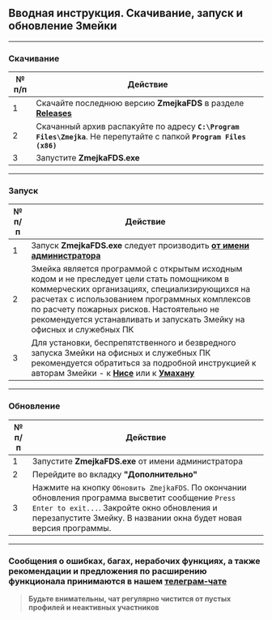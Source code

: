 ## Вводная инструкция. Скачивание, запуск и обновление Змейки

---

### Скачивание

|	№ п/п	|	Действие	|
|---------|---------|
|	1	|	Скачайте последнюю версию **ZmejkaFDS** в разделе [**Releases**](https://github.com/firegoaway/Zmejka/releases)	|
|	2	|	Скачанный архив распакуйте по адресу **`C:\Program Files\Zmejka`**. Не перепутайте с папкой **`Program Files (x86)`**	|
|	3	|	Запустите **ZmejkaFDS.exe**	|

---

### Запуск

|	№ п/п	|	Действие	|
|---------|---------|
|	1	|	Запуск **ZmejkaFDS.exe** следует производить <ins>**от имени администратора**</ins>	|
|	2	|	Змейка является программой с открытым исходным кодом и не преследует цели стать помощником в коммерческих организациях, специализирующихся на расчетах с использованием программных комплексов по расчету пожарных рисков. Настоятельно не рекомендуется устанавливать и запускать Змейку на офисных и служебных ПК	|
|	3	|	Для установки, беспрепятственного и безвредного запуска Змейки на офисных и служебных ПК рекомендуется обратиться за подробной инструкцией к авторам Змейки - к [**Нисе**](t.me/nisa_almera) или к [**Умахану**](t.me/delgado_wkf)	|

---

### Обновление

|	№ п/п	|	Действие	|
|---------|---------|
|	1	|	Запустите **ZmejkaFDS.exe** от имени администратора	|
|	2	|	Перейдите во вкладку **"Дополнительно"**	|
|	3	|	Нажмите на кнопку `Обновить ZmejkaFDS`. По окончании обновления программа высветит сообщение `Press Enter to exit...`. Закройте окно обновления и перезапустите Змейку. В названии окна будет новая версия программы.	|

---

### Сообщения о ошибках, багах, нерабочих функциях, а также рекомендации и предложения по расширению функционала принимаются в нашем [**телеграм-чате**](https://t.me/+LdZFKLaDjIA1YWVi)
>**Будьте внимательны, чат регулярно чистится от пустых профилей и неактивных участников**